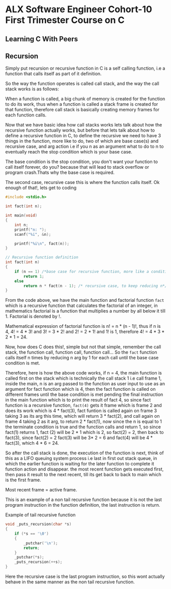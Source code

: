 # ALX Software Engineer Cohort-10 First Trimester Course on C

## Learning C With Peers

## Recursion 

Simply put recursion or recursive function in C is a self calling function, i.e a function that calls itself as part of it definition.

So the way the function operates is called call stack, and the way the call stack works is as follows:

When a function is called, a big chunk of memory is created for the function to do its work, thus when a function is called a stack frame is created for that function, therefore call stack is basically creating memory frames for each function calls. 

Now that we have basic idea how call stacks works lets talk about how the recursive function actually works, but before that lets talk about how to define a recursive function in C, to define the recursive we need to have 3 things in the function, more like to do, two of which are base case(s) and recursive case, and arg action i.e if you n as an argument what to do to n to eventually reach the stop condition which is your base case.

The base condition is the stop condition, you don't want your function to call itself forever, do you? because that will lead to stack overflow or program crash.Thats why the base case is required.

The second case, recursive case this is where the function calls itself. 
Ok enough of that!, lets get to coding

```c
#include <stdio.h>

int fact(int n);

int main(void)
{
    int n;
    printf("n: ");
    scanf("%i", &n);

    printf("%i\n", fact(n));
}

// Recursive function definition 
int fact(int n)
{
    if (n == 1) /*base case for recursive function, more like a condition to stop the infinite loop*/
        return 1;
    else
        return n * fact(n - 1); /* recursive case, to keep reducing n*/
}
```
From the code above, we have the main function and factorial function `fact` which is a recursive function that calculates the factorial of an integer, in mathematics factorial is a function that multiplies a number by all below it till 1. Factorial is denoted by !.

Mathematical expression of factorial function is n! = n * (n - 1)!, thus if n is 4, 4! = 4 * 3! and 3! = 3 * 2! and 2! = 2 * 1! and 1! is 1, therefore 4! = 4 * 3 * 2 * 1 = 24.

Now, how does C does this!, simple but not that simple, remember the call stack, the function call, function call, function call... So the `fact` function calls itself n times by reducing n arg by 1 for each call until the base case condition is met.

Therefore, here is how the above code works, if n = 4, the main function is called first on the stack which is technically the call stack 1 i.e call frame 1, inside the main, n is an arg passed to the function as user input to use as an argument for fact function which is 4, then the fact function is called on different frames until the base condition is met pending the final instruction in the main function which is to print the result of fact 4, so since fact function is a recursive function, `fact(4)` gets it frame which is frame 2 and does its work which is 4 * fact(3), fact funtion is called again on frame 3 taking 3 as its arg this time, which will return 3 * fact(2), and call again on frame 4 taking 2 as it arg, to return 2 * fact(1), now since the n is equal to 1 the terminate condition is true and the function calls and return 1, so since fact(1) returns 1, fact (2)  will be 2 * 1 which is 2, so fact(2) = 2, then back to fact(3), since fact(2) = 2 fact(3) will be 3* 2 = 6 and fact(4) will be 4 * fact(3), which 4 * 6 = 24.

So after the call stack is done, the execution of the function is next, think of this as a LIFO queuing system process i.e last in first out stack queue, in which the earlier function is waiting for the later function to complete it function action and disappear. the most recent function gets executed first, then pass it result to the next recent, till its get back to back to main which is the first frame. 

Most recent frame = active frame.

This is an example of a non tail recursive function because it is not the last program instruction in the function definition, the last instruction is return. 


Example of tail recursive function

```c
void _puts_recursion(char *s)
{
	if (*s == '\0')
	{
		_putchar('\n');
		return;
	}
	_putchar(*s);
	_puts_recursion(++s);
}
```
Here the recursive case is the last program instruction, so this wont actually behave in the same manner as the non tail recursive function.

